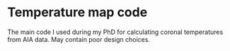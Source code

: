 # Temperature map code

The main code I used during my PhD for calculating coronal temperatures from AIA data.
May contain poor design choices.
